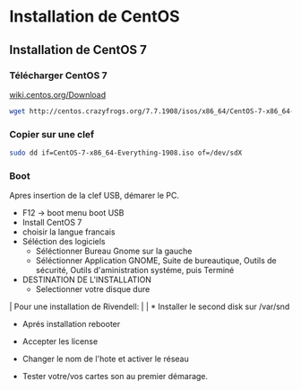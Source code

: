 # Installation de CentOS

## Installation de CentOS 7

### Télécharger CentOS 7

[wiki.centos.org/Download](https://wiki.centos.org/Download)

```bash
wget http://centos.crazyfrogs.org/7.7.1908/isos/x86_64/CentOS-7-x86_64-Everything-1908.iso
```

### Copier sur une clef

```bash
sudo dd if=CentOS-7-x86_64-Everything-1908.iso of=/dev/sdX
```

### Boot

Apres insertion de la clef USB, démarer le PC.

* F12 -> boot menu boot USB
* Install CentOS 7
* choisir la langue francais
* Séléction des logiciels
  * Séléctionner Bureau Gnome sur la gauche
  * Séléctionner Application GNOME, Suite de bureautique, Outils de sécurité, Outils d'aministration systéme, puis Terminé
* DESTINATION DE L'INSTALLATION
  * Selectionner votre disque dure

| Pour une installation de Rivendell:
|
| * Installer le second disk sur /var/snd

* Aprés installation rebooter

* Accepter les license
* Changer le nom de l'hote et activer le réseau

* Tester votre/vos cartes son au premier démarage.
